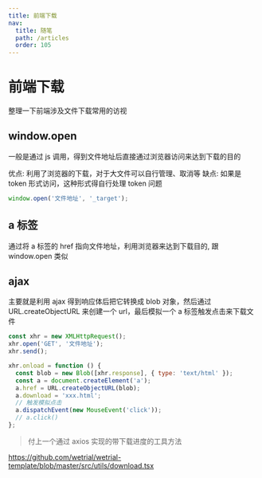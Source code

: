 ```yaml
---
title: 前端下载
nav:
  title: 随笔
  path: /articles
  order: 105
---
```


# 前端下载

整理一下前端涉及文件下载常用的访视

## window.open

一般是通过 js 调用，得到文件地址后直接通过浏览器访问来达到下载的目的

优点: 利用了浏览器的下载，对于大文件可以自行管理、取消等
缺点: 如果是 token 形式访问，这种形式得自行处理 token 问题

```js
window.open('文件地址', '_target');
```

## a 标签

通过将 a 标签的 href 指向文件地址，利用浏览器来达到下载目的, 跟 window.open 类似

## ajax

主要就是利用 ajax 得到响应体后把它转换成 blob 对象，然后通过 URL.createObjectURL 来创建一个 url，最后模拟一个 a 标签触发点击来下载文件

```js
const xhr = new XMLHttpRequest();
xhr.open('GET', '文件地址');
xhr.send();

xhr.onload = function () {
  const blob = new Blob([xhr.response], { type: 'text/html' });
  const a = document.createElement('a');
  a.href = URL.createObjectURL(blob);
  a.download = 'xxx.html';
  // 触发模拟点击
  a.dispatchEvent(new MouseEvent('click'));
  // a.click()
};
```

> 付上一个通过 axios 实现的带下载进度的工具方法

https://github.com/wetrial/wetrial-template/blob/master/src/utils/download.tsx
